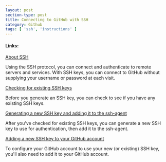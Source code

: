 ```yaml
---
layout: post
section-type: post
title: Connecting to GitHub with SSH
category: Github
tags: [ 'ssh', 'instructions' ]
---
```


#### Links:

[About SSH](https://help.github.com/en/github/authenticating-to-github/about-ssh)

Using the SSH protocol, you can connect and authenticate to remote servers and services. With SSH keys, you can connect to GitHub without supplying your username or password at each visit.

[Checking for existing SSH keys](https://help.github.com/en/github/authenticating-to-github/checking-for-existing-ssh-keys)

Before you generate an SSH key, you can check to see if you have any existing SSH keys.

[Generating a new SSH key and adding it to the ssh-agent](https://help.github.com/en/github/authenticating-to-github/generating-a-new-ssh-key-and-adding-it-to-the-ssh-agent)

After you've checked for existing SSH keys, you can generate a new SSH key to use for authentication, then add it to the ssh-agent.

[Adding a new SSH key to your GitHub account](https://help.github.com/en/github/authenticating-to-github/adding-a-new-ssh-key-to-your-github-account
)

To configure your GitHub account to use your new (or existing) SSH key, you'll also need to add it to your GitHub account.

